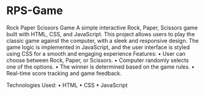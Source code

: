 # RPS-Game
Rock Paper Scissors Game
A simple interactive Rock, Paper, Scissors game built with HTML, CSS, and JavaScript. This project allows users to play the classic game against the computer, with a sleek and responsive design. The game logic is implemented in JavaScript, and the user interface is styled using CSS for a smooth and engaging experience
Features:
	•	User can choose between Rock, Paper, or Scissors.
	•	Computer randomly selects one of the options.
	•	The winner is determined based on the game rules.
	•	Real-time score tracking and game feedback.

Technologies Used:
	•	HTML
	•	CSS
	•	JavaScript
